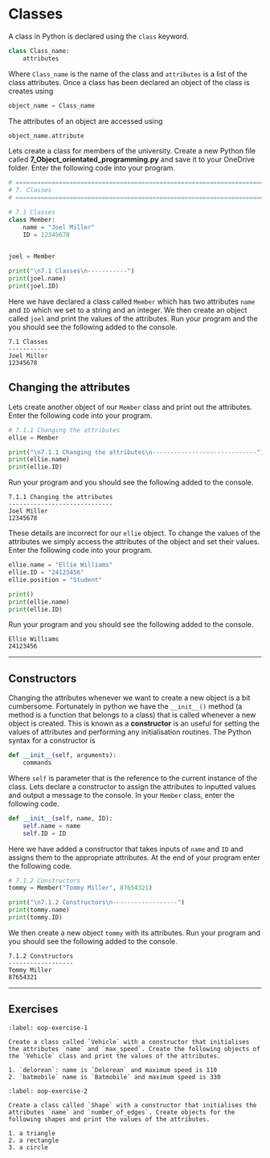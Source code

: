 # Classes

A class in Python is declared using the `class` keyword.

```python
class Class_name:
    attributes
```

Where `Class_name` is the name of the class and `attributes` is a list of the class attributes. Once a class has been declared an object of the class is creates using

```python
object_name = Class_name
```

The attributes of an object are accessed using

```python
object_name.attribute
```

Lets create a class for members of the university. Create a new Python file called **7_Object_orientated_programming.py** and save it to your OneDrive folder. Enter the following code into your program.

```python
# =============================================================================
# 7. Classes
# =============================================================================

# 7.1 Classes
class Member:
    name = "Joel Miller"
    ID = 12345678
    

joel = Member

print("\n7.1 Classes\n-----------")
print(joel.name)
print(joel.ID)
```

Here we have declared a class called `Member` which has two attributes `name` and `ID` which we set to a string and an integer. We then create an object called `joel` and print the values of the attributes. Run your program and the you should see the following added to the console.

```text
7.1 Classes
-----------
Joel Miller
12345678
```

## Changing the attributes

Lets create another object of our `Member` class and print out the attributes. Enter the following code into your program.

```python
# 7.1.1 Changing the attributes
ellie = Member

print("\n7.1.1 Changing the attributes\n-----------------------------")
print(ellie.name)
print(ellie.ID)
```

Run your program and you should see the following added to the console.

```text
7.1.1 Changing the attributes
-----------------------------
Joel Miller
12345678
```

These details are incorrect for our `ellie` object. To change the values of the attributes we simply access the attributes of the object and set their values. Enter the following code into your program.

```python
ellie.name = "Ellie Williams"
ellie.ID = "24123456"
ellie.position = "Student"

print()
print(ellie.name)
print(ellie.ID)
```

Run your program and you should see the following added to the console.

```text
Ellie Williams
24123456
```

---

## Constructors

Changing the attributes whenever we want to create a new object is a bit cumbersome. Fortunately in python we have the `__init__()` method (a method is a function that belongs to a class) that is called whenever a new object is created. This is known as a **constructor** is an useful for setting the values of attributes and performing any initialisation routines. The Python syntax for a constructor is

```python
def __init__(self, arguments):
    commands
```

Where `self` is parameter that is the reference to the current instance of the class. Lets declare a constructor to assign the attributes to inputted values and output a message to the console. In your `Member` class, enter the following code.

```python
def __init__(self, name, ID):
    self.name = name
    self.ID = ID
```   

Here we have added a constructor that takes inputs of `name` and `ID` and assigns them to the appropriate attributes. At the end of your program enter the following code.

```python
# 7.1.2 Constructors
tommy = Member("Tommy Miller", 87654321)

print("\n7.1.2 Constructors\n------------------")
print(tommy.name)
print(tommy.ID)
```

We then create a new object `tommy` with its attributes. Run your program and you should see the following added to the console.

```text
7.1.2 Constructors
------------------
Tommy Miller
87654321
```

---

## Exercises

```{exercise}
:label: oop-exercise-1

Create a class called `Vehicle` with a constructor that initialises the attributes `name` and `max_speed`. Create the following objects of the `Vehicle` class and print the values of the attributes.

1. `delorean`: name is `Delorean` and maximum speed is 110
2. `batmobile` name is `Batmobile` and maximum speed is 330
```

```{exercise}
:label: oop-exercise-2

Create a class called `Shape` with a constructor that initialises the attributes `name` and `number_of_edges`. Create objects for the following shapes and print the values of the attributes.

1. a triangle
2. a rectangle
3. a circle
```
